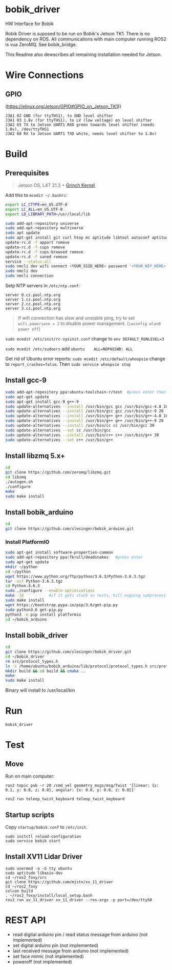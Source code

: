 # bobik_driver
HW Interface for Bobik

Robik Driver is suposed to be run on Bobik's Jetson TK1. There is no dependency on ROS. All communications with main computer running ROS2 is vua ZeroMQ. See bobik_bridge.

This Readme also dewscribes all remaining installation needed for Jetson.

# Wire Connections

## GPIO
(https://elinux.org/Jetson/GPIO#GPIO_on_Jetson_TK1))
```
J3A1 02 GND (for ttyTHS1), to GND level shifter
J3A1 03 1.8v (for ttyTHS1), to LV (low voltage) on level shifter
J3A2 65 TX to Jetson UART1 RXD green towards level shifter (needs 1.8v), /dev/ttyTHS1  
J3A2 68 RX to Jetson UART1 TXD white, needs level shifter to 1.8v)
```

# Build

## Prerequisites

> Jetson OS, L4T 21.3 + [Grinch Kernel](https://github.com/jetsonhacks/installGrinch)

Add this to ```mcedit ~/.bashrc```:
```bash
export LC_CTYPE=en_US.UTF-8
export LC_ALL=en_US.UTF-8
export LD_LIBRARY_PATH=/usr/local/lib
```

```bash
sudo add-apt-repository universe
sudo add-apt-repository multiverse
sudo apt update
sudo apt-get install git curl htop mc aptitude libtool autoconf aptitude cmake zlib1g-dev libssl-dev libboost-system1.54-dev
update-rc.d -f apport remove
update-rc.d -f cups remove
update-rc.d -f cups-browsed remove
update-rc.d -f saned remove
service --status-all
sudo nmcli dev wifi connect <YOUR_SSID_HERE> password '<YOUR_KEY_HERE>'
sudo nmcli dev
sudo nmcli connection
```

Setp NTP servers in ```/etc/ntp.conf```:
```
server 0.cz.pool.ntp.org
server 1.cz.pool.ntp.org
server 2.cz.pool.ntp.org
server 3.cz.pool.ntp.org
```

> If wifi connection has slow and unstable ping, try to set ```wifi.powersave = 2``` to disable power management. (```iwconfig wlan0 power off```)

```sudo mcedit /etc/init/rc-sysinit.conf``` change to ```env DEFAULT_RUNLEVEL=3```


```sudo mcedit /etc/sudoers``` add ```ubuntu    ALL=NOPASSWD: ALL```

Get rid of Ubuntu error reports: ```sudo mcedit /etc/default/whoopsie``` change to ```report_crashes=false```. Then ```sudo service whoopsie stop```



## Install gcc-9
```bash
sudo add-apt-repository ppa:ubuntu-toolchain-r/test  #press enter then
sudo apt-get update
sudo apt-get install gcc-9 g++-9
sudo update-alternatives --install /usr/bin/gcc gcc /usr/bin/gcc-4.8 10
sudo update-alternatives --install /usr/bin/gcc gcc /usr/bin/gcc-9 20
sudo update-alternatives --install /usr/bin/g++ g++ /usr/bin/g++-4.8 10
sudo update-alternatives --install /usr/bin/g++ g++ /usr/bin/g++-9 20
sudo update-alternatives --install /usr/bin/cc cc /usr/bin/gcc 30
sudo update-alternatives --set cc /usr/bin/gcc
sudo update-alternatives --install /usr/bin/c++ c++ /usr/bin/g++ 30
sudo update-alternatives --set c++ /usr/bin/g++
```

## Install libzmq 5.x+
```bash
cd
git clone https://github.com/zeromq/libzmq.git
cd libzmq
./autogen.sh
./configure
make
sudo make install
```

## Install bobik_arduino
```bash
cd
git clone https://github.com/slesinger/bobik_arduino.git
```

### Install PlatformIO
```bash
sudo apt-get install software-properties-common
sudo add-apt-repository ppa:fkrull/deadsnakes   #press enter
sudo apt-get update
mkdir ~/python
cd ~/python
wget https://www.python.org/ftp/python/3.6.3/Python-3.6.3.tgz
tar -xvf Python-3.6.3.tgz
cd Python-3.6.3
sudo ./configure --enable-optimizations
make -j8           #if it gets stuck on tests, kill ongoing subprocess to unblock
sudo make install
wget https://bootstrap.pypa.io/pip/3.6/get-pip.py
sudo python3.6 get-pip.py
python3 -m pip install platformio
cd ~/bobik_arduino
```

## Install bobik_driver
```bash
cd
git clone https://github.com/slesinger/bobik_driver.git
cd ~/bobik_driver
rm src/protocol_types.h
ln -s /home/ubuntu/bobik_arduino/lib/protocol/protocol_types.h src/protocol_types.h
mkdir build && cd build && cmake ..
make
sudo make install
```
Binary will install to /usr/local/bin

# Run
```
bobik_driver
```


# Test

## Move
Run on main computer:
```
ros2 topic pub -r 20 /cmd_vel geometry_msgs/msg/Twist '{linear: {x: 0.1, y: 0.0, z: 0.0}, angular: {x: 0.0, y: 0.0, z: 0.0}}'
```

```
ros2 run teleop_twist_keyboard teleop_twist_keyboard
```

## Startup scripts

Copy ```startup/bobik.conf``` to ```/etc/init```.
```
sudo initctl reload-configuration
sudo service bobik start
```

## Install XV11 Lidar Driver
```
sudo usermod -a -G tty ubuntu
sudo aptitude libasio-dev
cd ~/ros2_foxy/src
git clone https://github.com/mjstn/xv_11_driver
cd ~/ros2_foxy
colcon build
. ~/ros2_foxy/install/local_setup.bash
ros2 run xv_11_driver xv_11_driver --ros-args -p port=/dev/ttyS0
```

# REST API

- read digital arduino pin / read status message from arduino (not implemented)
- set digital arduino pin (not implemented)
- last received message from arduino (not implemented)
- set face mimic (not implemented)
- poweroff (not implemented)


